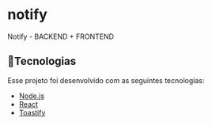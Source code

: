 # notify
Notify - BACKEND + FRONTEND
## :card_index:Tecnologias

Esse projeto foi desenvolvido com as seguintes tecnologias:

- [Node.js](https://nodejs.org/en/)
- [React](https://reactjs.org)
- [Toastify](https://fkhadra.github.io/react-toastify/introduction/)

